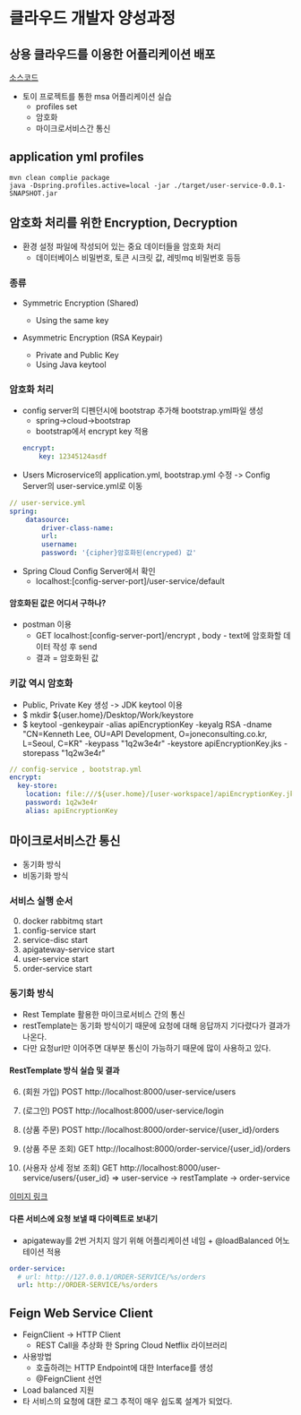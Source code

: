 # 클라우드 개발자 양성과정

## 상용 클라우드를 이용한 어플리케이션 배포
[소스코드](https://github.com/namgonkim/msa-ecommerce-tmax)
* 토이 프로젝트를 통한 msa 어플리케이션 실습
    - profiles set
    - 암호화
    - 마이크로서비스간 통신

## application yml profiles
```
mvn clean complie package
java -Dspring.profiles.active=local -jar ./target/user-service-0.0.1-SNAPSHOT.jar
```

## 암호화 처리를 위한 Encryption, Decryption
* 환경 설정 파일에 작성되어 있는 중요 데이터들을 암호화 처리
    - 데이터베이스 비밀번호, 토큰 시크릿 값, 레빗mq 비밀번호 등등

### 종류
* Symmetric Encryption (Shared)
    - Using the same key

* Asymmetric Encryption (RSA Keypair)
    - Private and Public Key
    - Using Java keytool

### 암호화 처리
* config server의 디펜던시에 bootstrap 추가해 bootstrap.yml파일 생성
    - spring->cloud->bootstrap
    - bootstrap에서 encrypt key 적용
    ```yaml
    encrypt: 
        key: 12345124asdf
    ```
* Users Microservice의 application.yml, bootstrap.yml 수정 -> Config Server의 user-service.yml로 이동
```yaml
// user-service.yml
spring:
    datasource:
        driver-class-name:
        url:
        username:
        password: '{cipher}암호화된(encryped) 값'
```
* Spring Cloud Config Server에서 확인
    - localhost:[config-server-port]/user-service/default

#### 암호화된 값은 어디서 구하나?
* postman 이용
    - GET localhost:[config-server-port]/encrypt , body - text에 암호화할 데이터 작성 후 send
    - 결과 = 암호화된 값

### 키값 역시 암호화
* Public, Private Key 생성 -> JDK keytool 이용
* $ mkdir ${user.home}/Desktop/Work/keystore
* $ keytool -genkeypair -alias apiEncryptionKey -keyalg RSA -dname "CN=Kenneth Lee, OU=API Development, O=joneconsulting.co.kr, L=Seoul, C=KR" -keypass "1q2w3e4r" -keystore apiEncryptionKey.jks -storepass "1q2w3e4r"

```yaml
// config-service , bootstrap.yml
encrypt:
  key-store:
    location: file:///${user.home}/[user-workspace]/apiEncryptionKey.jks
    password: 1q2w3e4r
    alias: apiEncryptionKey
```
## 마이크로서비스간 통신
* 동기화 방식
* 비동기화 방식

### 서비스 실행 순서
0. docker rabbitmq start
1. config-service start
2. service-disc start
3. apigateway-service start
4. user-service start
5. order-service start

### 동기화 방식 
* Rest Template 활용한 마이크로서비스 간의 통신
* restTemplate는 동기화 방식이기 때문에 요청에 대해 응답까지 기다렸다가 결과가 나온다.
* 다만 요청url만 이어주면 대부분 통신이 가능하기 때문에 많이 사용하고 있다.

#### RestTemplate 방식 실습 및 결과
6. (회원 가입) POST  http://localhost:8000/user-service/users
7. (로그인) POST   http://localhost:8000/user-service/login
8. (상품 주문) POST   http://localhost:8000/order-service/{user_id}/orders
9. (상품 주문 조회) GET  http://localhost:8000/order-service/{user_id}/orders

10. (사용자 상세 정보 조회) GET  http://localhost:8000/user-service/users/{user_id}
        => user-service -> restTamplate -> order-service

[이미지 링크](https://namgonkim.notion.site/shop-tmax-56086e981c7e4003a9e1ba6e335de3b8)

#### 다른 서비스에 요청 보낼 때 다이렉트로 보내기
* apigateway를 2번 거치지 않기 위해 어플리케이션 네임 + @loadBalanced 어노테이션 적용
```yaml
order-service:
  # url: http://127.0.0.1/ORDER-SERVICE/%s/orders
  url: http://ORDER-SERVICE/%s/orders
```

## Feign Web Service Client
* FeignClient -> HTTP Client
    - REST Call을 추상화 한 Spring Cloud Netflix 라이브러리
* 사용방법
    - 호출하려는 HTTP Endpoint에 대한 Interface를 생성
    - @FeignClient 선언
* Load balanced 지원
* 타 서비스의 요청에 대한 로그 추적이 매우 쉽도록 설계가 되었다.